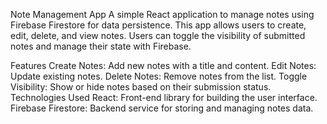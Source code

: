 Note Management App
A simple React application to manage notes using Firebase Firestore for data persistence. This app allows users to create, edit, delete, and view notes. Users can toggle the visibility of submitted notes and manage their state with Firebase.

Features
Create Notes: Add new notes with a title and content.
Edit Notes: Update existing notes.
Delete Notes: Remove notes from the list.
Toggle Visibility: Show or hide notes based on their submission status.
Technologies Used
React: Front-end library for building the user interface.
Firebase Firestore: Backend service for storing and managing notes data.
